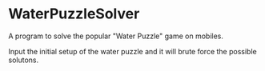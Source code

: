 # WaterPuzzleSolver

A program to solve the popular "Water Puzzle" game on mobiles.

Input the initial setup of the water puzzle and it will brute force the possible solutons.
